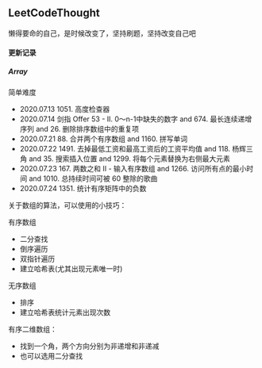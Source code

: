 ## LeetCodeThought

懒得要命的自己，是时候改变了，坚持刷题，坚持改变自己吧

#### 更新记录

##### Array

简单难度
+ 2020.07.13 1051. 高度检查器
+ 2020.07.14 剑指 Offer 53 - II. 0～n-1中缺失的数字 and 674. 最长连续递增序列 and 26. 删除排序数组中的重复项
+ 2020.07.21 88. 合并两个有序数组 and 1160. 拼写单词
+ 2020.07.22 1491. 去掉最低工资和最高工资后的工资平均值 and 118. 杨辉三角 and 35. 搜索插入位置 and 1299. 将每个元素替换为右侧最大元素
+ 2020.07.23 167. 两数之和 II - 输入有序数组 and 1266. 访问所有点的最小时间 and 1010. 总持续时间可被 60 整除的歌曲
+ 2020.07.24 1351. 统计有序矩阵中的负数

关于数组的算法，可以使用的小技巧：

有序数组
+ 二分查找
+ 倒序遍历
+ 双指针遍历
+ 建立哈希表(尤其出现元素唯一时)

无序数组
+ 排序
+ 建立哈希表统计元素出现次数

有序二维数组：
+ 找到一个角，两个方向分别为非递增和非递减
+ 也可以选用二分查找
